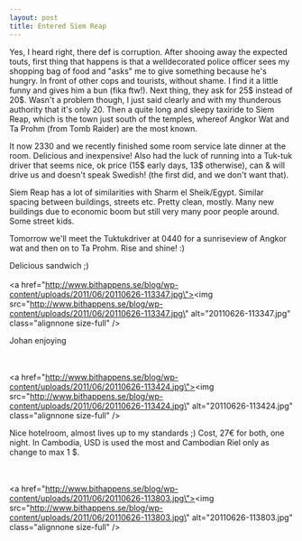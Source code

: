 ```yaml
---
layout: post
title: Entered Siem Reap
---
```


Yes, I heard right, there def is corruption. After shooing away the expected touts, first thing that happens is that a welldecorated police officer sees my shopping bag of food and \"asks\" me to give something because he\'s hungry. In front of other cops and tourists, without shame. I find it a little funny and gives him a bun (fika ftw!). Next thing, they ask for 25$ instead of 20$. Wasn\'t a problem though, I just said clearly and with my thunderous authority that it\'s only 20. Then a quite long and sleepy taxiride to Siem Reap, which is the town just south of the temples, whereof Angkor Wat and Ta Prohm (from Tomb Raider) are the most known. 

It now 2330 and we recently finished some room service late dinner at the room. Delicious and inexpensive! Also had the luck of running into a Tuk-tuk driver that seems nice, ok price (15$ early days, 13$ otherwise), can & will drive us and doesn\'t speak Swedish! (the first did, and we don\'t want that).

Siem Reap has a lot of similarities with Sharm el Sheik/Egypt. Similar spacing between buildings, streets etc. Pretty clean, mostly. Many new buildings due to economic boom but still very many poor people around. Some street kids. 

Tomorrow we\'ll meet the Tuktukdriver at 0440 for a sunriseview of Angkor wat and then on to Ta Prohm. Rise and shine! :)

Delicious sandwich ;)
<br /><br /><a href=\"http://www.bithappens.se/blog/wp-content/uploads/2011/06/20110626-113347.jpg\"><img src=\"http://www.bithappens.se/blog/wp-content/uploads/2011/06/20110626-113347.jpg\" alt=\"20110626-113347.jpg\" class=\"alignnone size-full\" /></a>

Johan enjoying

<br /><br /><a href=\"http://www.bithappens.se/blog/wp-content/uploads/2011/06/20110626-113424.jpg\"><img src=\"http://www.bithappens.se/blog/wp-content/uploads/2011/06/20110626-113424.jpg\" alt=\"20110626-113424.jpg\" class=\"alignnone size-full\" /></a>


Nice hotelroom, almost lives up to my standards ;) Cost, 27€ for both, one night. In Cambodia, USD is used the most and Cambodian Riel only as change to max 1 $. 

<br /><br /><a href=\"http://www.bithappens.se/blog/wp-content/uploads/2011/06/20110626-113803.jpg\"><img src=\"http://www.bithappens.se/blog/wp-content/uploads/2011/06/20110626-113803.jpg\" alt=\"20110626-113803.jpg\" class=\"alignnone size-full\" /></a>